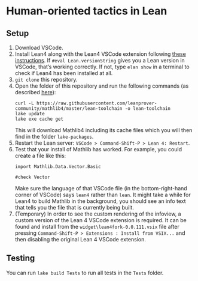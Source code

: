 # Human-oriented tactics in Lean

## Setup
1. Download VSCode.
2. Install Lean4 along with the Lean4 VSCode extension following [these instructions](https://leanprover.github.io/lean4/doc/quickstart.html).  If `#eval Lean.versionString` gives you a Lean version in VSCode, that’s working correctly.  If not, type `elan show` in a terminal to check if Lean4 has been installed at all.
3. `git clone` this repository.
4. Open the folder of this repository and run the following commands (as described [here](https://github.com/leanprover-community/mathlib4/wiki/Using-mathlib4-as-a-dependency)):
	```
	curl -L https://raw.githubusercontent.com/leanprover-community/mathlib4/master/lean-toolchain -o lean-toolchain
	lake update
	lake exe cache get
	```
	This will download Mathlib4 including its cache files which you will then find in the folder `lake-packages`.
5. Restart the Lean server: `VSCode > Command-Shift-P > Lean 4: Restart`.
6. Test that your install of Mathlib has worked. For example, you could create a file like this: 
	```
	import Mathlib.Data.Vector.Basic
	
	#check Vector
	```
	Make sure the language of that VSCode file (in the bottom-right-hand corner of VSCode) says `lean4` rather than `lean`. 
	It might take a while for Lean4 to build Mathlib in the background, you should see an info text that tells you the file that is currently being built. 
7. (Temporary) In order to see the custom rendering of the infoview, a custom version of the Lean 4 VSCode extension is required. It can be found and install from the `widget\lean4fork-0.0.111.vsix` file after pressing `Command-Shift-P > Extensions : Install from VSIX...` and then disabling the original Lean 4 VSCode extension.

## Testing
You can run `lake build Tests` to run all tests in the `Tests` folder.  